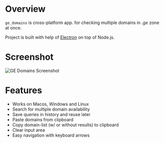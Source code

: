 # Overview

`ge_domains` is cross-platform app. for checking multiple domains in *.ge* zone at once.

Project is built with help of [Electron](https://electronjs.org/) on top of Node.js.

# Screenshot

![GE Domains Screenshot](https://image.ibb.co/em0O7w/ge_domains.png "GE Domains Screenshot")

# Features

* Works on Macos, Windows and Linux
* Search for multiple domain availability
* Save queries in history and reuse later
* Paste domains from clipboard
* Copy domain-list (w/ or without results) to clipboard
* Clear input area
* Easy navigation with keyboard arrows